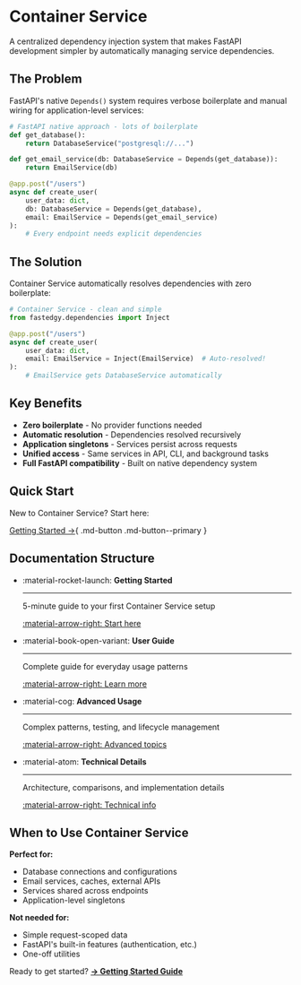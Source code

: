 # Container Service

A centralized dependency injection system that makes FastAPI development simpler by automatically managing service dependencies.

## The Problem

FastAPI's native `Depends()` system requires verbose boilerplate and manual wiring for application-level services:

```python
# FastAPI native approach - lots of boilerplate
def get_database():
    return DatabaseService("postgresql://...")

def get_email_service(db: DatabaseService = Depends(get_database)):
    return EmailService(db)

@app.post("/users")
async def create_user(
    user_data: dict,
    db: DatabaseService = Depends(get_database),
    email: EmailService = Depends(get_email_service)
):
    # Every endpoint needs explicit dependencies
```

## The Solution

Container Service automatically resolves dependencies with zero boilerplate:

```python
# Container Service - clean and simple
from fastedgy.dependencies import Inject

@app.post("/users")
async def create_user(
    user_data: dict,
    email: EmailService = Inject(EmailService)  # Auto-resolved!
):
    # EmailService gets DatabaseService automatically
```

## Key Benefits

- **Zero boilerplate** - No provider functions needed
- **Automatic resolution** - Dependencies resolved recursively
- **Application singletons** - Services persist across requests
- **Unified access** - Same services in API, CLI, and background tasks
- **Full FastAPI compatibility** - Built on native dependency system

## Quick Start

New to Container Service? Start here:

[Getting Started →](getting-started.md){ .md-button .md-button--primary }

## Documentation Structure

<div class="grid cards" markdown>

-   :material-rocket-launch: **Getting Started**

    ---

    5-minute guide to your first Container Service setup

    [:material-arrow-right: Start here](getting-started.md)

-   :material-book-open-variant: **User Guide**

    ---

    Complete guide for everyday usage patterns

    [:material-arrow-right: Learn more](guide.md)

-   :material-cog: **Advanced Usage**

    ---

    Complex patterns, testing, and lifecycle management

    [:material-arrow-right: Advanced topics](advanced.md)

-   :material-atom: **Technical Details**

    ---

    Architecture, comparisons, and implementation details

    [:material-arrow-right: Technical info](technical.md)

</div>

## When to Use Container Service

**Perfect for:**
- Database connections and configurations
- Email services, caches, external APIs
- Services shared across endpoints
- Application-level singletons

**Not needed for:**
- Simple request-scoped data
- FastAPI's built-in features (authentication, etc.)
- One-off utilities

Ready to get started? **[→ Getting Started Guide](getting-started.md)**
